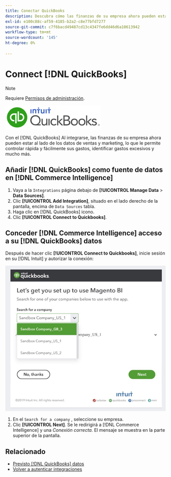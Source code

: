 ```yaml
---
title: Conectar QuickBooks
description: Descubra cómo las finanzas de su empresa ahora pueden estar al lado de los datos de ventas y marketing, lo que le permite controlar rápida y fácilmente sus gastos, identificar gastos excesivos y mucho más.
exl-id: e100c88c-af59-4185-b2a2-c8e77bfd7277
source-git-commit: c7f6bacd49487cd13c4347fe6dd46d6a10613942
workflow-type: tm+mt
source-wordcount: '145'
ht-degree: 0%

---
```


# Connect [!DNL QuickBooks]

>[!NOTE]
>
>Requiere [Permisos de administración](../../../administrator/user-management/user-management.md).

![](../../../assets/Quickbooks.png)

Con el [!DNL QuickBooks] Al integrarse, las finanzas de su empresa ahora pueden estar al lado de los datos de ventas y marketing, lo que le permite controlar rápida y fácilmente sus gastos, identificar gastos excesivos y mucho más.

## Añadir [!DNL QuickBooks] como fuente de datos en [!DNL Commerce Intelligence]

1. Vaya a la `Integrations` página debajo de **[!UICONTROL Manage Data** > **Data Sources]**.
1. Clic **[!UICONTROL Add Integration]**, situado en el lado derecho de la pantalla, encima de `Data Sources` tabla.
1. Haga clic en [!DNL QuickBooks] icono.
1. Clic **[!UICONTROL Connect to Quickbooks]**.

## Conceder [!DNL Commerce Intelligence] acceso a su [!DNL QuickBooks] datos

Después de hacer clic **[!UICONTROL Connect to Quickbooks]**, inicie sesión en su [!DNL Intuit] y autorizar la conexión:

![](../../../assets/QuickBooks_App_Store_1.jpg)

1. En el `Search for a company` , seleccione su empresa.
1. Clic **[!UICONTROL Next]**. Se le redirigirá a [!DNL Commerce Intelligence] y una *Conexión correcta.* El mensaje se muestra en la parte superior de la pantalla.

## Relacionado

* [Previsto [!DNL QuickBooks] datos](../integrations/quickbooks-data.md)
* [Volver a autenticar integraciones](https://experienceleague.adobe.com/docs/commerce-knowledge-base/kb/how-to/mbi-reauthenticating-integrations.html)
